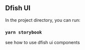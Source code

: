 ## Dfish UI

In the project directory, you can run:

### `yarn storybook`
see how to use dfish ui components

